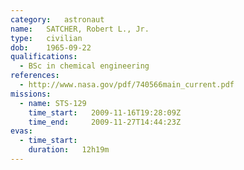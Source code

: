 ```yaml
---
category:	astronaut
name:	SATCHER, Robert L., Jr.
type:	civilian
dob:	1965-09-22
qualifications:
  - BSc in chemical engineering
references:
  - http://www.nasa.gov/pdf/740566main_current.pdf
missions:
  - name: STS-129
    time_start:   2009-11-16T19:28:09Z
    time_end:     2009-11-27T14:44:23Z
evas:
  - time_start: 
    duration:   12h19m
---
```

